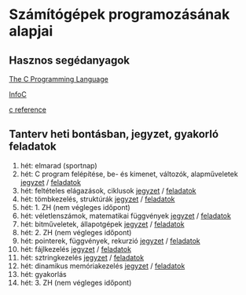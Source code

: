 ﻿
# Számítógépek programozásának alapjai

## Hasznos segédanyagok

[The C Programming Language](https://www.dipmat.univpm.it/~demeio/public/the_c_programming_language_2.pdf)

[InfoC](https://infoc.eet.bme.hu/)

[c reference](https://en.cppreference.com/w/c)

## Tanterv heti bontásban, jegyzet, gyakorló feladatok

1. hét: elmarad (sportnap)
2. hét: C program felépítése, be- és kimenet, változók, alapműveletek [jegyzet](jegyzet/02.md) / [feladatok](feladatok/02.md)
3. hét:  feltételes elágazások, ciklusok [jegyzet](jegyzet/03.md) / [feladatok](feladatok/03.md)
4. hét:  tömbkezelés, struktúrák [jegyzet](jegyzet/04.md) / [feladatok](feladatok/04.md)
5. hét:  1. ZH (nem végleges időpont)
6. hét:  véletlenszámok, matematikai függvények [jegyzet](jegyzet/06.md) / [feladatok](feladatok/06.md)
7. hét:  bitműveletek, állapotgépek [jegyzet](jegyzet/07.md) / [feladatok](feladatok/07.md)
8. hét:  2. ZH (nem végleges időpont)
9. hét:  pointerek, függvények, rekurzió [jegyzet](jegyzet/09.md) / [feladatok](feladatok/09.md)
10. hét:  fájlkezelés [jegyzet](jegyzet/10.md) / [feladatok](feladatok/10.md)
11. hét:  sztringkezelés [jegyzet](jegyzet/11.md) / [feladatok](feladatok/11.md)
12. hét:  dinamikus memóriakezelés [jegyzet](jegyzet/12.md) / [feladatok](feladatok/12.md)
13. hét:  gyakorlás
14. hét:  3. ZH (nem végleges időpont)
